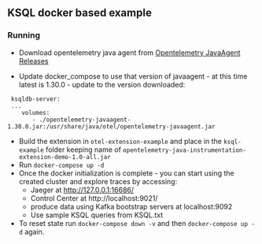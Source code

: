 ## KSQL docker based example
### Running
- Download opentelemetry java agent from [Opentelemetry JavaAgent Releases](https://github.com/open-telemetry/opentelemetry-java-instrumentation/releases)

- Update docker_compose to use that version of javaagent - at this time latest is 1.30.0 - update to the version downloaded:
``` 
 ksqldb-server:
 ...
    volumes:
       - ./opentelemetry-javaagent-1.30.0.jar:/usr/share/java/otel/opentelemetry-javaagent.jar
```
- Build the extension in `otel-extension-example` and place in the `ksql-example` folder keeping name of `opentelemetry-java-instrumentation-extension-demo-1.0-all.jar`
- Run `docker-compose up -d`
- Once the docker initialization is complete - you can start using the created cluster and explore traces by accessing:
  - Jaeger at http://127.0.0.1:16686/
  - Control Center at http://localhost:9021/
  - produce data using Kafka bootstrap servers at localhost:9092
  - Use sample KSQL queries from KSQL.txt 
- To reset state run `docker-compose down -v` and then `docker-compose up -d` again.